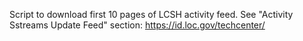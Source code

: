 Script to download first 10 pages of LCSH activity feed. See "Activity Sstreams Update Feed" section: https://id.loc.gov/techcenter/

